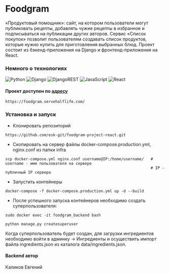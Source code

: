 # Foodgram
«Продуктовый помощник»: сайт, на котором пользователи могут публиковать рецепты, добавлять чужие рецепты в избранное и подписываться на публикации других авторов. Сервис «Список покупок» позволит пользователям создавать список продуктов, которые нужно купить для приготовления выбранных блюд.  Проект состоит из бэкенд-приложения на Django и фронтенд-приложения на React.
### Немного о технологиях
![Python](https://img.shields.io/badge/python-3670A0?style=for-the-badge&logo=python&logoColor=ffdd54) ![Django](https://img.shields.io/badge/django-%23092E20.svg?style=for-the-badge&logo=django&logoColor=white) ![DjangoREST](https://img.shields.io/badge/DJANGO-REST-ff1709?style=for-the-badge&logo=django&logoColor=white&color=ff1709&labelColor=gray) ![JavaScript](https://img.shields.io/badge/javascript-%23323330.svg?style=for-the-badge&logo=javascript&logoColor=%23F7DF1E) ![React](https://img.shields.io/badge/react-%2320232a.svg?style=for-the-badge&logo=react&logoColor=%2361DAFB)
#### Проект доступен по [адресу](https://foodgram.servehalflife.com/)
```
https://foodgram.servehalflife.com/
```
### Установка и запуск
- Клонировать репозиторий
```
https://github.com/esk-git/foodgram-project-react.git
```
- Скопировать на сервер файлы docker-compose.production.yml, nginx.conf из папки infra
```
scp docker-compose.yml nginx.conf username@IP:/home/username/   # username - имя пользователя на сервере
                                                                # IP - публичный IP сервера
```
- Запустить контейнеры
```
docker-compose -f docker-compose.production.yml up -d --build
```
- После успешного запуска контейнеров необходимо создать суперпользователя:
```
sudo docker exec -it foodgram_backend bash
```
```
python manage.py createsuperuser
```
Когда суперпользователь будет создан, для загрузки ингредиентов необходимо войти в админку -> Ингредиенты и осуществить импорт файла ingredients.json из каталога data/ingredients.json.
#### Backend автор
Каликов Евгений